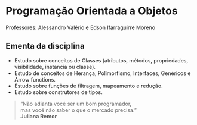 # Programação Orientada a Objetos

Professores: Alessandro Valério e Edson Ifarraguirre Moreno

## Ementa da disciplina

- Estudo sobre conceitos de Classes (atributos, métodos, propriedades, visibilidade, instancia ou classe). 
- Estudo de conceitos de Herança, Polimorfismo, Interfaces, Genéricos e Arrow functions. 
- Estudo sobre funções de filtragem, mapeamento e redução. 
- Estudo sobre construtores de tipos.

> “Não adianta você ser um bom programador,  
> mas você não saber o que o mercado precisa.”  
> **Juliana Remor**

